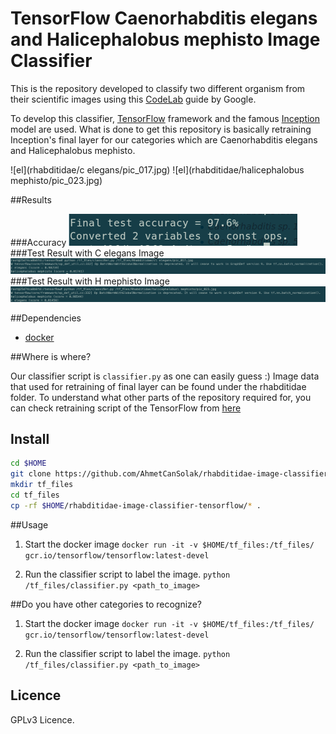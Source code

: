 # TensorFlow Caenorhabditis elegans and Halicephalobus mephisto Image Classifier

This is the repository developed to classify two different organism from their scientific images using this [CodeLab](https://codelabs.developers.google.com/codelabs/tensorflow-for-poets/?utm_campaign=chrome_series_machinelearning_063016&utm_source=gdev&utm_medium=yt-desc#0) guide by Google.

To develop this classifier, [TensorFlow](https://github.com/tensorflow/tensorflow) framework and the famous [Inception](https://github.com/tensorflow/models/tree/master/inception) model are used. What is done to get this repository is basically retraining Inception's final layer for our categories which are Caenorhabditis elegans and Halicephalobus mephisto.


![el](rhabditidae/c elegans/pic_017.jpg)
![el](rhabditidae/halicephalobus mephisto/pic_023.jpg)

##Results

###Accuracy
![accuracy](readme_images/accuracy.png)
###Test Result with C elegans Image
![accuracy](readme_images/test_elegans.png)
###Test Result with H mephisto Image
![accuracy](readme_images/test_mephisto.png)



##Dependencies

* [docker](https://www.docker.com/products/docker-toolbox)

##Where is where?

Our classifier script is `classifier.py` as one can easily guess :)
Image data that used for retraining of final layer can be found under the rhabditidae folder. To understand what other parts of the repository required for, you can check retraining script of the TensorFlow from [here](https://github.com/tensorflow/tensorflow/blob/master/tensorflow/examples/image_retraining/retrain.py)


## Install

```bash
cd $HOME
git clone https://github.com/AhmetCanSolak/rhabditidae-image-classifier-tensorflow
mkdir tf_files
cd tf_files
cp -rf $HOME/rhabditidae-image-classifier-tensorflow/* .
```

##Usage

1. Start the docker image `docker run -it -v $HOME/tf_files:/tf_files/ gcr.io/tensorflow/tensorflow:latest-devel`

2. Run the classifier script to label the image. `python /tf_files/classifier.py <path_to_image>`


##Do you have other categories to recognize?

1. Start the docker image `docker run -it -v $HOME/tf_files:/tf_files/ gcr.io/tensorflow/tensorflow:latest-devel`

2. Run the classifier script to label the image. `python /tf_files/classifier.py <path_to_image>`


## Licence

GPLv3 Licence.

